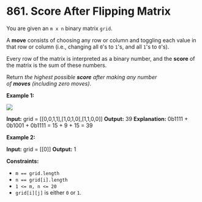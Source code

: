 # 861. Score After Flipping Matrix 

You are given an `m x n` binary matrix `grid`.

A **move** consists of choosing any row or column and toggling each value in that row or column (i.e., changing all `0`'s to `1`'s, and all `1`'s to `0`'s).

Every row of the matrix is interpreted as a binary number, and the **score** of the matrix is the sum of these numbers.

Return _the highest possible **score** after making any number of **moves** (including zero moves)_.

**Example 1:**

![](https://assets.leetcode.com/uploads/2021/07/23/lc-toogle1.jpg)

**Input:** grid = [[0,0,1,1],[1,0,1,0],[1,1,0,0]]
**Output:** 39
**Explanation:** 0b1111 + 0b1001 + 0b1111 = 15 + 9 + 15 = 39

**Example 2:**

**Input:** grid = [[0]]
**Output:** 1

**Constraints:**

- `m == grid.length`
- `n == grid[i].length`
- `1 <= m, n <= 20`
- `grid[i][j]` is either `0` or `1`.